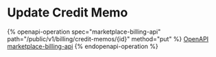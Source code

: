 # Update Credit Memo

{% openapi-operation spec="marketplace-billing-api" path="/public/v1/billing/credit-memos/{id}" method="put" %}
[OpenAPI marketplace-billing-api](https://api.platform.softwareone.com/public/v1/billing/openapi.json)
{% endopenapi-operation %}

